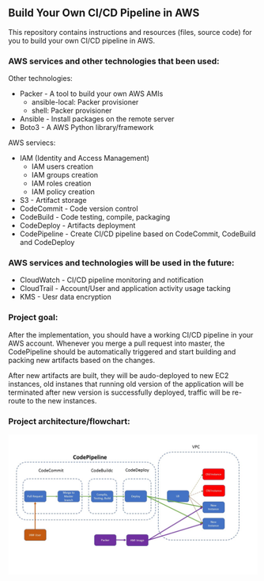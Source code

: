 ## Build Your Own CI/CD Pipeline in AWS

This repository contains instructions and resources (files, source code) for you to build your own CI/CD pipeline in AWS.

### AWS services and other technologies that been used:
Other technologies:
* Packer - A tool to build your own AWS AMIs
  * ansible-local: Packer provisioner
  * shell: Packer provisioner
* Ansible - Install packages on the remote server
* Boto3 - A AWS Python library/framework

AWS serviecs:
* IAM (Identity and Access Management)
  * IAM users creation
  * IAM groups creation
  * IAM roles creation
  * IAM policy creation
* S3 - Artifact storage
* CodeCommit - Code version control
* CodeBuild - Code testing, compile, packaging
* CodeDeploy - Artifacts deployment
* CodePipeline - Create CI/CD pipeline based on CodeCommit, CodeBuild and CodeDeploy

### AWS services and technologies will be used in the future:
* CloudWatch - CI/CD pipeline monitoring and notification
* CloudTrail - Account/User and application activity usage tacking
* KMS - Uesr data encryption

### Project goal:
After the implementation, you should have a working CI/CD pipeline in your AWS account. Whenever you merge a pull request into master, the CodePipeline should be automatically triggered and start building and packing new artifacts based on the changes. 

After new artifacts are built, they will be audo-deployed to new EC2 instances, old instanes that running old version of the application will be terminated after new version is successfully deployed, traffic will be re-route to the new instances.

### Project architecture/flowchart:
![Project flowchart](files/image/architecture.JPG)
